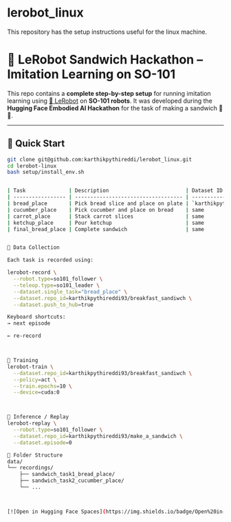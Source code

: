 # lerobot_linux
This repository has the setup instructions useful for the linux machine. 


# 🥪 LeRobot Sandwich Hackathon – Imitation Learning on SO-101

This repo contains a **complete step-by-step setup** for running imitation learning
using [🤗 LeRobot](https://github.com/huggingface/lerobot) on **SO-101 robots**.
It was developed during the **Hugging Face Embodied AI Hackathon** for the
task of making a sandwich 🧠🤖.

---

## 🚀 Quick Start

```bash
git clone git@github.com:karthikpythireddi/lerobot_linux.git
cd lerobot-linux
bash setup/install_env.sh


| Task              | Description                         | Dataset ID                               |
| ----------------- | ----------------------------------- | ---------------------------------------- |
| bread_place       | Pick bread slice and place on plate | `karthikpythireddi93/breakfast_sandiwch` |
| cucumber_place    | Pick cucumber and place on bread    | same                                     |
| carrot_place      | Stack carrot slices                 | same                                     |
| ketchup_place     | Pour ketchup                        | same                                     |
| final_bread_place | Complete sandwich                   | same                                     |


🎥 Data Collection

Each task is recorded using:

lerobot-record \
  --robot.type=so101_follower \
  --teleop.type=so101_leader \
  --dataset.single_task="bread_place" \
  --dataset.repo_id=karthikpythireddi93/breakfast_sandiwch \
  --dataset.push_to_hub=true

Keyboard shortcuts:
→ next episode

← re-record



🧠 Training
lerobot-train \
  --dataset.repo_id=karthikpythireddi93/breakfast_sandiwch \
  --policy=act \
  --train.epochs=10 \
  --device=cuda:0



🤖 Inference / Replay
lerobot-replay \
  --robot.type=so101_follower \
  --dataset.repo_id=karthikpythireddi93/make_a_sandwich \
  --dataset.episode=0

📂 Folder Structure
data/
└── recordings/
    ├── sandwich_task1_bread_place/
    ├── sandwich_task2_cucumber_place/
    └── ...



[![Open in Hugging Face Spaces](https://img.shields.io/badge/Open%20in-Spaces-blue?logo=huggingface)](https://huggingface.co/spaces/karthikpythireddi93/sandwich_replay)
